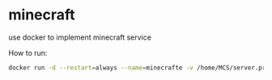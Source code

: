 # minecraft
use docker to implement minecraft service

How to run: 
```bash
docker run -d --restart=always --name=minecrafte -v /home/MCS/server.properties:/home/mincecraft/server.properties -v /home/MCS/whitelist.json:/home/minecraft/whitelist.json -v /home/MCS/worlds:/home/minecraft/worlds -p 19132:19132 microdent/minecraft
```
